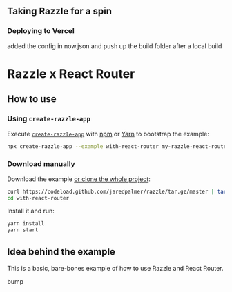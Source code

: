 ## Taking Razzle for a spin

### Deploying to Vercel

added the config in now.json and push up the build folder after a local build

# Razzle x React Router

## How to use

### Using `create-razzle-app`

Execute [`create-razzle-app`](https://github.com/jaredpalmer/razzle/tree/master/packages/create-razzle-app) with [npm](https://docs.npmjs.com/cli/init) or [Yarn](https://yarnpkg.com/lang/en/docs/cli/create/) to bootstrap the example:

```bash
npx create-razzle-app --example with-react-router my-razzle-react-router-app
```

### Download manually

Download the example [or clone the whole project](https://github.com/jaredpalmer/razzle.git):

```bash
curl https://codeload.github.com/jaredpalmer/razzle/tar.gz/master | tar -xz --strip=2 razzle-master/examples/with-react-router
cd with-react-router
```

Install it and run:

```bash
yarn install
yarn start
```

## Idea behind the example

This is a basic, bare-bones example of how to use Razzle and React Router.

bump
